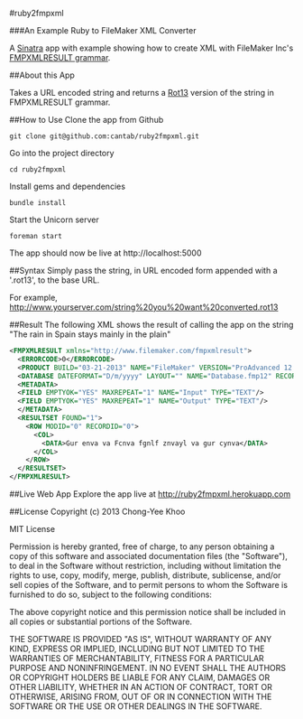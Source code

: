 #ruby2fmpxml

###An Example Ruby to FileMaker XML Converter

A [Sinatra](http://www.sinatrarb.com) app with example showing how to create XML with FileMaker Inc's [FMPXMLRESULT grammar](http://www.filemaker.com/help/html/import_export.16.30.html).

##About this App

Takes a URL encoded string and returns a [Rot13](http://en.wikipedia.org/wiki/ROT13) version of the string in FMPXMLRESULT grammar.

##How to Use
Clone the app from Github
```
git clone git@github.com:cantab/ruby2fmpxml.git
```
Go into the project directory
```
cd ruby2fmpxml
```
Install gems and dependencies
```
bundle install
```
Start the Unicorn server
```
foreman start
```
The app should now be live at http://localhost:5000

##Syntax
Simply pass the string, in URL encoded form appended with a '.rot13', to the base URL.

For example, http://www.yourserver.com/string%20you%20want%20converted.rot13

##Result
The following XML shows the result of calling the app on the string "The rain in Spain stays mainly in the plain"
```xml
<FMPXMLRESULT xmlns="http://www.filemaker.com/fmpxmlresult">
  <ERRORCODE>0</ERRORCODE>
  <PRODUCT BUILD="03-21-2013" NAME="FileMaker" VERSION="ProAdvanced 12.0v4"/>
  <DATABASE DATEFORMAT="D/m/yyyy" LAYOUT="" NAME="Database.fmp12" RECORDS="1" TIMEFORMAT="h:mm:ss a"/>
  <METADATA>
  <FIELD EMPTYOK="YES" MAXREPEAT="1" NAME="Input" TYPE="TEXT"/>
  <FIELD EMPTYOK="YES" MAXREPEAT="1" NAME="Output" TYPE="TEXT"/>
  </METADATA>
  <RESULTSET FOUND="1">
    <ROW MODID="0" RECORDID="0">
      <COL>
        <DATA>Gur enva va Fcnva fgnlf znvayl va gur cynva</DATA>
      </COL>
    </ROW>
  </RESULTSET>
</FMPXMLRESULT>
```

##Live Web App
Explore the app live at http://ruby2fmpxml.herokuapp.com

##License
Copyright (c) 2013 Chong-Yee Khoo

MIT License

Permission is hereby granted, free of charge, to any person obtaining
a copy of this software and associated documentation files (the
"Software"), to deal in the Software without restriction, including
without limitation the rights to use, copy, modify, merge, publish,
distribute, sublicense, and/or sell copies of the Software, and to
permit persons to whom the Software is furnished to do so, subject to
the following conditions:

The above copyright notice and this permission notice shall be
included in all copies or substantial portions of the Software.

THE SOFTWARE IS PROVIDED "AS IS", WITHOUT WARRANTY OF ANY KIND,
EXPRESS OR IMPLIED, INCLUDING BUT NOT LIMITED TO THE WARRANTIES OF
MERCHANTABILITY, FITNESS FOR A PARTICULAR PURPOSE AND
NONINFRINGEMENT. IN NO EVENT SHALL THE AUTHORS OR COPYRIGHT HOLDERS BE
LIABLE FOR ANY CLAIM, DAMAGES OR OTHER LIABILITY, WHETHER IN AN ACTION
OF CONTRACT, TORT OR OTHERWISE, ARISING FROM, OUT OF OR IN CONNECTION
WITH THE SOFTWARE OR THE USE OR OTHER DEALINGS IN THE SOFTWARE.
